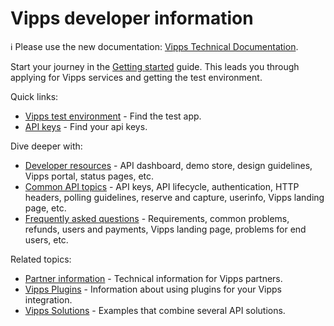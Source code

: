 <!-- START_METADATA
---
title: Introduction
sidebar_position: 1
hide_table_of_contents: true
pagination_next: null
pagination_prev: null
---
END_METADATA -->

# Vipps developer information

<!-- START_COMMENT -->

ℹ️ Please use the new documentation:
[Vipps Technical Documentation](https://vippsas.github.io/vipps-developer-docs/docs/vipps-developers).

<!-- END_COMMENT -->

Start your journey in the [Getting started](https://vippsas.github.io/vipps-developer-docs/docs/vipps-developers/vipps-getting-started) guide.
This leads you through applying for Vipps services and getting the test environment.

Quick links:

* [Vipps test environment](./test-environment.md) - Find the test app.
* [API keys](./common-topics/api-keys.md) - Find your api keys.

Dive deeper with:

* [Developer resources](https://vippsas.github.io/vipps-developer-docs/docs/vipps-developers/developer-resources) - API dashboard, demo store, design guidelines, Vipps portal, status pages, etc.
* [Common API topics](https://vippsas.github.io/vipps-developer-docs/docs/vipps-developers/common-topics) - API keys, API lifecycle, authentication, HTTP headers, polling guidelines, reserve and capture, userinfo, Vipps landing page, etc.
* [Frequently asked questions](https://vippsas.github.io/vipps-developer-docs/docs/vipps-developers/faqs) - Requirements, common problems, refunds, users and payments, Vipps landing page, problems for end users, etc.



Related topics:

* [Partner information](https://github.com/vippsas/vipps-partner) - Technical information for Vipps partners.
* [Vipps Plugins](https://vippsas.github.io/vipps-developer-docs/docs/vipps-plugins) - Information about using plugins for your Vipps integration.
* [Vipps Solutions](https://vippsas.github.io/vipps-developer-docs/docs/vipps-solutions) - Examples that combine several API solutions.
